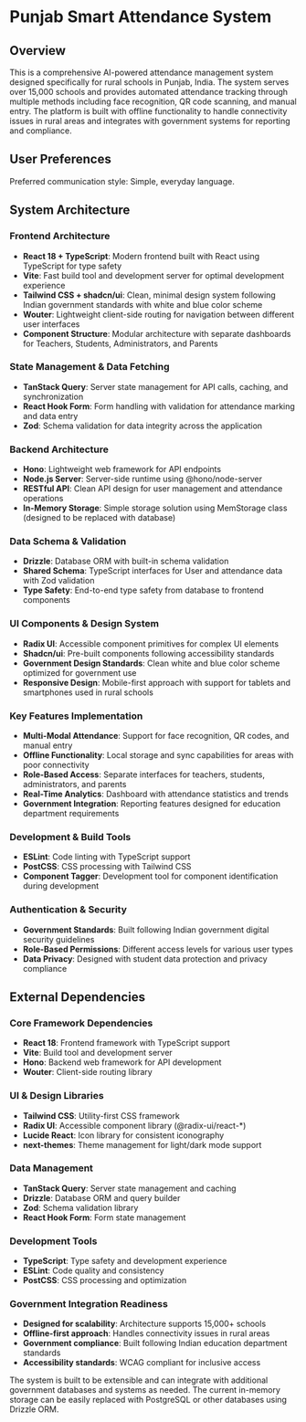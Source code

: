 # Punjab Smart Attendance System

## Overview

This is a comprehensive AI-powered attendance management system designed specifically for rural schools in Punjab, India. The system serves over 15,000 schools and provides automated attendance tracking through multiple methods including face recognition, QR code scanning, and manual entry. The platform is built with offline functionality to handle connectivity issues in rural areas and integrates with government systems for reporting and compliance.

## User Preferences

Preferred communication style: Simple, everyday language.

## System Architecture

### Frontend Architecture
- **React 18 + TypeScript**: Modern frontend built with React using TypeScript for type safety
- **Vite**: Fast build tool and development server for optimal development experience
- **Tailwind CSS + shadcn/ui**: Clean, minimal design system following Indian government standards with white and blue color scheme
- **Wouter**: Lightweight client-side routing for navigation between different user interfaces
- **Component Structure**: Modular architecture with separate dashboards for Teachers, Students, Administrators, and Parents

### State Management & Data Fetching
- **TanStack Query**: Server state management for API calls, caching, and synchronization
- **React Hook Form**: Form handling with validation for attendance marking and data entry
- **Zod**: Schema validation for data integrity across the application

### Backend Architecture
- **Hono**: Lightweight web framework for API endpoints
- **Node.js Server**: Server-side runtime using @hono/node-server
- **RESTful API**: Clean API design for user management and attendance operations
- **In-Memory Storage**: Simple storage solution using MemStorage class (designed to be replaced with database)

### Data Schema & Validation
- **Drizzle**: Database ORM with built-in schema validation
- **Shared Schema**: TypeScript interfaces for User and attendance data with Zod validation
- **Type Safety**: End-to-end type safety from database to frontend components

### UI Components & Design System
- **Radix UI**: Accessible component primitives for complex UI elements
- **Shadcn/ui**: Pre-built components following accessibility standards
- **Government Design Standards**: Clean white and blue color scheme optimized for government use
- **Responsive Design**: Mobile-first approach with support for tablets and smartphones used in rural schools

### Key Features Implementation
- **Multi-Modal Attendance**: Support for face recognition, QR codes, and manual entry
- **Offline Functionality**: Local storage and sync capabilities for areas with poor connectivity
- **Role-Based Access**: Separate interfaces for teachers, students, administrators, and parents
- **Real-Time Analytics**: Dashboard with attendance statistics and trends
- **Government Integration**: Reporting features designed for education department requirements

### Development & Build Tools
- **ESLint**: Code linting with TypeScript support
- **PostCSS**: CSS processing with Tailwind CSS
- **Component Tagger**: Development tool for component identification during development

### Authentication & Security
- **Government Standards**: Built following Indian government digital security guidelines
- **Role-Based Permissions**: Different access levels for various user types
- **Data Privacy**: Designed with student data protection and privacy compliance

## External Dependencies

### Core Framework Dependencies
- **React 18**: Frontend framework with TypeScript support
- **Vite**: Build tool and development server
- **Hono**: Backend web framework for API development
- **Wouter**: Client-side routing library

### UI & Design Libraries
- **Tailwind CSS**: Utility-first CSS framework
- **Radix UI**: Accessible component library (@radix-ui/react-*)
- **Lucide React**: Icon library for consistent iconography
- **next-themes**: Theme management for light/dark mode support

### Data Management
- **TanStack Query**: Server state management and caching
- **Drizzle**: Database ORM and query builder
- **Zod**: Schema validation library
- **React Hook Form**: Form state management

### Development Tools
- **TypeScript**: Type safety and development experience
- **ESLint**: Code quality and consistency
- **PostCSS**: CSS processing and optimization

### Government Integration Readiness
- **Designed for scalability**: Architecture supports 15,000+ schools
- **Offline-first approach**: Handles connectivity issues in rural areas
- **Government compliance**: Built following Indian education department standards
- **Accessibility standards**: WCAG compliant for inclusive access

The system is built to be extensible and can integrate with additional government databases and systems as needed. The current in-memory storage can be easily replaced with PostgreSQL or other databases using Drizzle ORM.